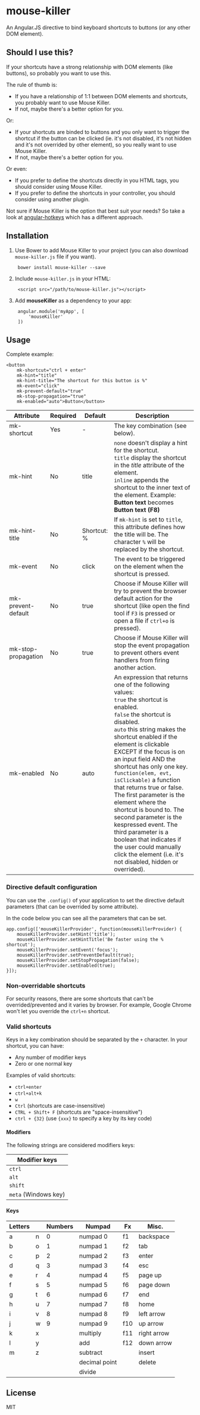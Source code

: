 # mouse-killer
An Angular.JS directive to bind keyboard shortcuts to buttons (or any other DOM element).

## Should I use this?
If your shortcuts have a strong relationship with DOM elements (like buttons), so probably you want to use this. 

The rule of thumb is:

* If you have a relationship of 1:1 between DOM elements and shortcuts, you probably want to use Mouse Killer.
* If not, maybe there's a better option for you.

Or: 

* If your shortcuts are binded to buttons and you only want to trigger the shortcut if the button can be clicked (ie. it's not disabled, it's not hidden and it's not overrided by other element), so you really want to use Mouse Killer.
* If not, maybe there's a better option for you.

Or even:

* If you prefer to define the shortcuts directly in you HTML tags, you should consider using Mouse Killer.
* If you prefer to define the shortcuts in your controller, you should consider using another plugin.

Not sure if Mouse Killer is the option that best suit your needs? So take a look at [angular-hotkeys](https://github.com/chieffancypants/angular-hotkeys) which has a different approach.

## Installation

1. Use Bower to add Mouse Killer to your project (you can also download `mouse-killer.js` file if you want).

        bower install mouse-killer --save 

2. Include `mouse-killer.js` in your HTML: 
    
        <script src="/path/to/mouse-killer.js"></script>

3. Add **mouseKiller** as a dependency to your app:

        angular.module('myApp', [
            'mouseKiller'
        ])

## Usage
Complete example: 

    <button 
        mk-shortcut="ctrl + enter"
        mk-hint="title"
        mk-hint-title="The shortcut for this button is %"
        mk-event="click"
        mk-prevent-default="true"
        mk-stop-propagation="true"
        mk-enabled="auto">Button</button>

| Attribute           | Required | Default     | Description                                                   |
|---------------------|----------|-------------|---------------------------------------------------------------|
| mk-shortcut         | Yes      | -           | The key combination (see below).                              |
| mk-hint             | No       | title       | `none` doesn't display a hint for the shortcut. <br />`title` display the shortcut in the *title* attribute of the element. <br />`inline` appends the shortcut to the inner text of the element. Example: **Button text** becomes **Button text (F8)** |
| mk-hint-title       | No       | Shortcut: % | If `mk-hint` is set to `title`, this attribute defines how the title will be. The character `%` will be replaced by the shortcut. |
| mk-event            | No       | click       | The event to be triggered on the element when the shortcut is pressed. |
| mk-prevent-default  | No       | true        | Choose if Mouse Killer will try to prevent the browser default action for the shortcut (like open the find tool if `F3` is pressed or open a file if `ctrl+o` is pressed). |
| mk-stop-propagation | No       | true        | Choose if Mouse Killer will stop the event propagation to prevent others event handlers from firing another action. |
| mk-enabled          | No       | auto        | An expression that returns one of the following values:<br /> `true` the shortcut is enabled.<br />`false` the shortcut is disabled.<br />`auto` this string makes the shortcut enabled if the element is clickable EXCEPT if the focus is on an input field AND the shortcut has only one key.<br />`function(elem, evt, isClickable)` a function that returns true or false. The first parameter is the element where the shortcut is bound to. The second parameter is the kespressed event. The third parameter is a boolean that indicates if the user could manually click the element (i.e. it's not disabled, hidden or overrided). |

### Directive default configuration
You can use the `.config()` of your application to set the directive default parameters (that can be overrided by some attribute).

In the code below you can see all the parameters that can be set.

    app.config(['mouseKillerProvider', function(mouseKillerProvider) {
        mouseKillerProvider.setHint('title');
        mouseKillerProvider.setHintTitle('Be faster using the % shortcut');
        mouseKillerProvider.setEvent('focus');
        mouseKillerProvider.setPreventDefault(true);
        mouseKillerProvider.setStopPropagation(false);
        mouseKillerProvider.setEnabled(true);
    }]);

### Non-overridable shortcuts
For security reasons, there are some shortcuts that can't be overrided/prevented and it varies by browser. For example, Google Chrome won't let you override the `ctrl+n` shortcut.

### Valid shortcuts
Keys in a key combination should be separated by the `+` character. In your shortcut, you can have:
* Any number of modifier keys
* Zero or one normal key

Examples of valid shortcuts:
* `ctrl+enter`
* `ctrl+alt+k`
* `w`
* `Ctrl` (shortcuts are case-insensitive)
* `CTRL + Shift+ F` (shortcuts are "space-insensitive")
* `ctrl + {32}` (use `{xxx}` to specify a key by its key code)

#### Modifiers
The following strings are considered modifiers keys:

| Modifier keys        |
|----------------------|
| `ctrl`               |
| `alt`                |
| `shift`              |
| `meta` (Windows key) |

#### Keys
| Letters |   | Numbers | Numpad | Fx | Misc. |
|---------|---|---------|--------|----|-------|
| a | n | 0 | numpad 0 | f1 | backspace |
| b | o | 1 | numpad 1 | f2 | tab |
| c | p | 2 | numpad 2 | f3 | enter |
| d | q | 3 | numpad 3 | f4 | esc |
| e | r | 4 | numpad 4 | f5 | page up |
| f | s | 5 | numpad 5 | f6 | page down |
| g | t | 6 | numpad 6 | f7 | end |
| h | u | 7 | numpad 7 | f8 | home |
| i | v | 8 | numpad 8 | f9 | left arrow |
| j | w | 9 | numpad 9 | f10 | up arrow |
| k | x |   | multiply | f11 | right arrow |
| l | y |   | add | f12 | down arrow |
| m | z |   | subtract |  | insert |
|   |   |   | decimal point |  | delete |
|   |   |   | divide |  |  |



## License
MIT
